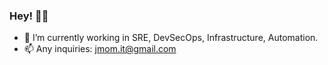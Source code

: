 ### Hey! :raising_hand_man:

- 🔭 I’m currently working in SRE, DevSecOps, Infrastructure, Automation.
- 📫 Any inquiries: jmom.it@gmail.com

<!--
**johnny-mom/johnny-mom** is a ✨ _special_ ✨ repository because its `README.md` (this file) appears on your GitHub profile.

Here are some ideas to get you started:

- 🔭 I’m currently working on ...
- 🌱 I’m currently learning ...
- 👯 I’m looking to collaborate on ...
- 🤔 I’m looking for help with ...
- 💬 Ask me about ...
- 📫 How to reach me: ...
- 😄 Pronouns: ...
- ⚡ Fun fact: ...
-->
